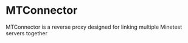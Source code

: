 # MTConnector
MTConnector is a reverse proxy designed for linking multiple Minetest servers together
